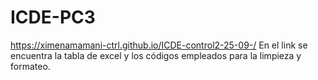 # ICDE-PC3
https://ximenamamani-ctrl.github.io/ICDE-control2-25-09-/
En el link se encuentra la tabla de excel y los códigos empleados para la limpieza y formateo. 
